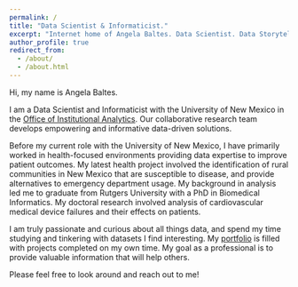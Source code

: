 ```yaml
---
permalink: /
title: "Data Scientist & Informaticist."
excerpt: "Internet home of Angela Baltes. Data Scientist. Data Storyteller. Informaticist."
author_profile: true
redirect_from: 
  - /about/
  - /about.html
---
```


Hi, my name is Angela Baltes.

I am a Data Scientist and Informaticist with the University of New Mexico in the [Office of Institutional Analytics](http://oia.unm.edu). Our collaborative research team develops empowering and informative data-driven solutions. 

Before my current role with the University of New Mexico, I have primarily worked in health-focused environments providing data expertise to improve patient outcomes. My latest health project involved the identification of rural communities in New Mexico that are susceptible to disease, and provide alternatives to emergency department usage. My background in analysis led me to graduate from Rutgers University with a PhD in Biomedical Informatics. My doctoral research involved analysis of cardiovascular medical device failures and their effects on patients.  

I am truly passionate and curious about all things data, and spend my time studying and tinkering with datasets I find interesting. My [portfolio](portfolio.html) is filled with projects completed on my own time. My goal as a professional is to provide valuable information that will help others. 

Please feel free to look around and reach out to me!
